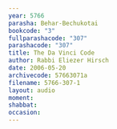 ```yaml
---
year: 5766
parasha: Behar-Bechukotai
bookcode: "3"
fullparashacode: "307"
parashacode: "307"
title: The Da Vinci Code
author: Rabbi Eliezer Hirsch
date: 2006-05-20
archivecode: 57663071a
filename: 5766-307-1
layout: audio
moment: 
shabbat: 
occasion: 
---
```

